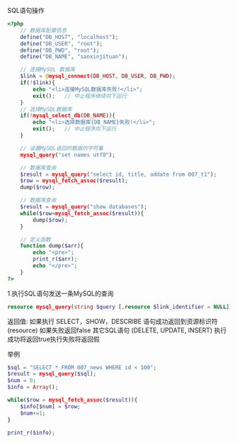SQL语句操作

```php
<?php
    // 数据库配置信息
    define("DB_HOST", "localhost");
    define("DB_USER", "root");
    define("DB_PWD", "root");
    define("DB_NAME", "sanxinjituan");

    // 连接MySQL 数据库
    $link = @mysql_connect(DB_HOST, DB_USER, DB_PWD);
    if(!$link){
        echo "<li>连接MySQL数据库失败!</li>";
        exit();   // 中止程序继续向下运行
    }
    // 选择MySQL数据库
    if(!mysql_select_db(DB_NAME)){
        echo "<li>选择数据库{DB_NAME}失败!</li>";
        exit();   // 中止程序向下运行
    }

    // 设置MySQL返回的数据的字符集
    mysql_query("set names utf8"); 

    // 数据库查询
    $result = mysql_query("select id, title, addate from 007_t1");
    $row = mysql_fetch_assoc($result);
    dump($row);

    // 数据库查询
    $result = mysql_query("show databases");
    while($row=mysql_fetch_assoc($result)){
        dump($row);
    }

    // 定义函数
    function dump($arr){
        echo "<pre>";
        print_r($arr);
        echo "</pre>";
    }
?>
```

1.执行SQL语句发送一条MySQL的查询

```php
resource mysql_query(string $query [,resource $link_identifier = NULL]);
```
返回值: 如果执行 SELECT，SHOW，DESCRIBE 语句成功返回到资源标识符 (resource) 如果失败返回false 其它SQL语句 (DELETE, UPDATE, INSERT) 执行成功将返回true执行失败将返回假

举例
```php
$sql = "SELECT * FROM 007_news WHERE id < 100";
$result = mysql_query($sql);
$num = 0;
$info = Array();

while($row = mysql_fetch_assoc($result)){
    $info[$num] = $row;
    $num+=1;
}

print_r($info);
```
            
            
            
            
        
        
    
    
    
    
    
    
    
    
    
    
    
    
    
    
    
    
    
